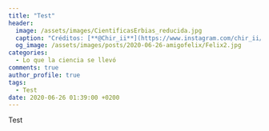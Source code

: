 ```yaml
---
title: "Test"
header:
  image: /assets/images/CientificasErbias_reducida.jpg
  caption: "Créditos: [**@Chir_ii**](https://www.instagram.com/chir_ii/?hl=en)"
  og_image: /assets/images/posts/2020-06-26-amigofelix/Felix2.jpg
categories:
  - Lo que la ciencia se llevó
comments: true
author_profile: true
tags:
  - Test
date: 2020-06-26 01:39:00 +0200
--- 
```

Test
